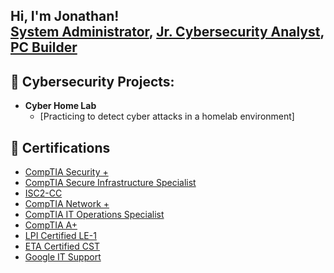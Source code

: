 <h2>Hi, I'm Jonathan! <br/><a href="https://www.linkedin.com/in/jonathan-deleon-81302a62/">System Administrator</a>, <a href="https://tryhackme.com/p/MrGuato">Jr. Cybersecurity Analyst</a>, <a href="https://www.instagram.com/deleontechnology/">PC Builder</a> </h2>
  
<h2>📵 Cybersecurity Projects:</h2>

- <b>Cyber Home Lab</b>
  - [Practicing to detect cyber attacks in a homelab environment]

<h2> 📜 Certifications </h2>
  
- [CompTIA Security +](https://www.credly.com/badges/cb38604d-6713-4b30-adab-60e5bc8a2cec)
- [CompTIA Secure Infrastructure Specialist](https://www.credly.com/badges/a21da2ed-d38b-49f7-9d60-ab7323fbfe70)
- [ISC2-CC](https://www.credly.com/badges/1c7bebf0-e427-4597-a59b-57426beb1508)
- [CompTIA Network +](https://www.credly.com/badges/d62803e8-ebab-46dc-8819-aed19adc4e36)
- [CompTIA IT Operations Specialist](https://www.credly.com/badges/e7ae1eed-4a37-4a9d-8f63-51aa9719c9a9)
- [CompTIA A+ ](https://www.credly.com/badges/9ae7b7a2-9b01-4444-ba16-c2b1a802d53d)
- [LPI Certified LE-1](https://cs.lpi.org/caf/Xamman/certification/verify/LPI000562005/du3wfu6dhc)
- [ETA Certified CST](https://www.credly.com/badges/3a49d971-448d-4b24-93c5-d5e967d0d300)
- [Google IT Support](https://www.credly.com/badges/7f49cbf9-c9dc-4561-bd08-a0413ac6be78)
  
<h2>  
  <!--
